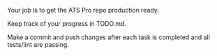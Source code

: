 Your job is to get the ATS Pro repo production ready.

Keep track of your progress in TODO.md.

Make a commit and push changes after each task is completed and all tests/lint are passing.
